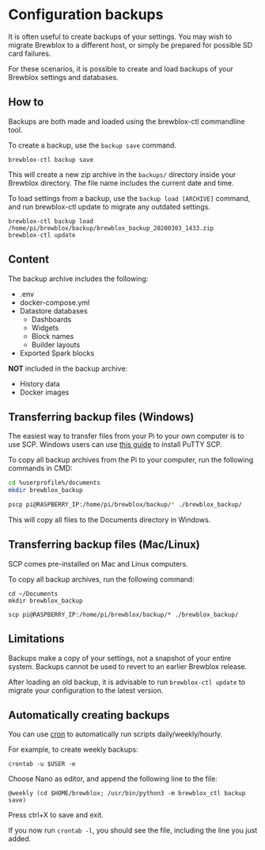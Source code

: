 # Configuration backups

It is often useful to create backups of your settings. You may wish to migrate Brewblox to a different host, or simply be prepared for possible SD card failures.

For these scenarios, it is possible to create and load backups of your Brewblox settings and databases.

## How to

Backups are both made and loaded using the brewblox-ctl commandline tool.

To create a backup, use the `backup save` command.

```
brewblox-ctl backup save
```

This will create a new zip archive in the `backups/` directory inside your Brewblox directory. The file name includes the current date and time.

To load settings from a backup, use the `backup load [ARCHIVE]` command,
and run brewblox-ctl update to migrate any outdated settings.

```
brewblox-ctl backup load /home/pi/brewblox/backup/brewblox_backup_20200303_1433.zip
brewblox-ctl update
```

## Content

The backup archive includes the following:
- .env
- docker-compose.yml
- Datastore databases
  - Dashboards
  - Widgets
  - Block names
  - Builder layouts
- Exported Spark blocks

**NOT** included in the backup archive:
- History data
- Docker images

## Transferring backup files (Windows)

The easiest way to transfer files from your Pi to your own computer is to use SCP.
Windows users can use [this guide](https://it.cornell.edu/managed-servers/transfer-files-using-putty) to install PuTTY SCP.

To copy all backup archives from the Pi to your computer, run the following commands in CMD:

``` bash
cd %userprofile%/documents
mkdir brewblox_backup

pscp pi@RASPBERRY_IP:/home/pi/brewblox/backup/* ./brewblox_backup/
```

This will copy all files to the Documents directory in Windows.

## Transferring backup files (Mac/Linux)

SCP comes pre-installed on Mac and Linux computers.

To copy all backup archives, run the following command:

```
cd ~/Documents
mkdir brewblox_backup

scp pi@RASPBERRY_IP:/home/pi/brewblox/backup/* ./brewblox_backup/
```

## Limitations

Backups make a copy of your settings, not a snapshot of your entire system. Backups cannot be used to revert to an earlier Brewblox release.

After loading an old backup, it is advisable to run `brewblox-ctl update` to migrate your configuration to the latest version.


## Automatically creating backups

You can use [cron](https://www.cyberciti.biz/faq/how-do-i-add-jobs-to-cron-under-linux-or-unix-oses/) to automatically run scripts daily/weekly/hourly.

For example, to create weekly backups:

```
crontab -u $USER -e
```

Choose Nano as editor, and append the following line to the file:

```
@weekly (cd $HOME/brewblox; /usr/bin/python3 -m brewblox_ctl backup save)
```

Press ctrl+X to save and exit.

If you now run `crontab -l`, you should see the file, including the line you just added.
